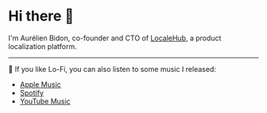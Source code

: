 # Hi there 👋

I'm Aurélien Bidon, co-founder and CTO of [LocaleHub](https://github.com/LocaleHubHQ), a product localization platform.

---

🎵 If you like Lo-Fi, you can also listen to some music I released:
  - [Apple Music](https://music.apple.com/fr/artist/aureo/1449378126)
  - [Spotify](https://open.spotify.com/artist/1Xxy1uFnQChzasfQASvAXd)
  - [YouTube Music](https://www.youtube.com/channel/UCgaLvYmvr8MNU4HiD4IY4Hg)
